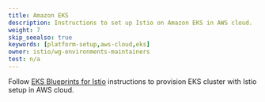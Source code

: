 ```yaml
---
title: Amazon EKS
description: Instructions to set up Istio on Amazon EKS in AWS cloud.
weight: 7
skip_seealso: true
keywords: [platform-setup,aws-cloud,eks]
owner: istio/wg-environments-maintainers
test: n/a
---
```


Follow [EKS Blueprints for Istio](https://github.com/aws-ia/terraform-aws-eks-blueprints/tree/main/patterns/istio) instructions to provision EKS cluster with Istio setup in AWS cloud.
